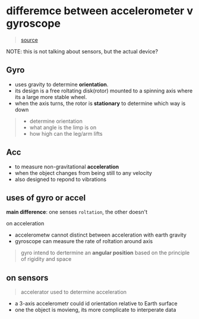 # differemce between accelerometer v gyroscope

> [source](https://www.livescience.com/40103-accelerometer-vs-gyroscope.html)

NOTE: this is not talking about sensors, but the actual device?
## Gyro

- uses gravity to determine **orientation**.
- its design is a free roltating disk(rotor) mounted to a spinning axis where its a large more stable wheel.
- when the axis turns, the rotor is **stationary** to determine which way is down

> - determine orientation
> - what angle is the limp is on
> - how high can the leg/arm lifts

## Acc

- to measure non-gravitational **acceleration**
- when the object changes from being still to any velocity
- also designed to repond to vibrations

## uses of gyro or accel

**main difference**: one senses `roltation`, the other doesn't

on acceleration
- accelerometw cannot distinct between acceleration with earth gravity
- gyroscope can measure the rate of roltation around axis

> gyro intend to dertermine an **angular position** based on the principle of rigidity and space

## on sensors

> accelerator used to determine acceleration

- a 3-axis accelerometr could id orientation relative to Earth surface
- one the object is movieng, its more complicate to interperate data
